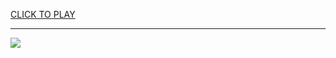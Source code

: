 
<a href="https://premium76.site?title=boxing_games_unblocked_games&ref=13M">CLICK TO PLAY</a></h3>
<hr>

<a href="https://premium76.site?title=boxing_games_unblocked_games&ref=13M"><img src="https://clearcache.store/games.png"></a>


